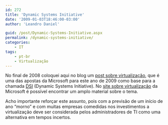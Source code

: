 ```yaml
---
id: 272
title: 'Dynamic Systems Initiative'
date: '2009-01-03T18:46:00-03:00'
author: 'Leandro Daniel'

guid: /post/Dynamic-Systems-Initiative.aspx
permalink: /dynamic-systems-initiative/
categories:
    - IT
tags:
    - pt-br
    - Virtualização
---
```


No final de 2008 coloquei aqui no blog um [post sobre virtualização](tags/#virtualização), que é uma das apostas da Microsoft para este ano de 2009 como base para a chamada [DSI](http://www.microsoft.com/business/dsi/default.mspx) (Dynamic Systems Initiative). No [site sobre virtualização](http://www.microsoft.com/brasil/servidores/virtualizacao/resources.mspx) da Microsoft é possível encontrar um amplo material sobre o tema.

Acho importante reforçar este assunto, pois com a previsão de um início de ano “morno” e com muitas empresas comedidas nos investimentos a virtualização deve ser considerada pelos administradores de TI como uma alternativa em tempos incertos.
